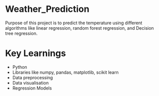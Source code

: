 # Weather_Prediction
Purpose of this project is to predict the temperature using different algorithms like linear regression, random forest regression, and Decision tree regression.

# Key Learnings 
* Python
* Libraries like numpy, pandas, matplotlib, scikit learn
* Data preprocessing
* Data visualisation
* Regression Models
